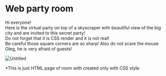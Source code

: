 # Web party room

Hi everyone! <br>Here is the virtual party on top of a skyscraper with beautiful view of the big city and are invited to this secret party!
<br>Do not forget that it is CSS render and it is not real! <br>Be careful those square corners are so sharp! Also do not scare the mouse Oleg, he is very afraid of guests!

 ![Untitled](https://user-images.githubusercontent.com/88940110/163387878-605cc88a-b584-48f0-bbea-e2948b11d40c.jpg)


*This is just HTML page of room with created only with CSS style
